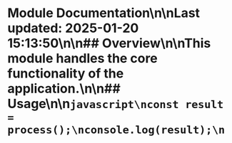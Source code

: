 # Module Documentation\n\nLast updated: 2025-01-20 15:13:50\n\n## Overview\n\nThis module handles the core functionality of the application.\n\n## Usage\n\n```javascript\nconst result = process();\nconsole.log(result);\n```
